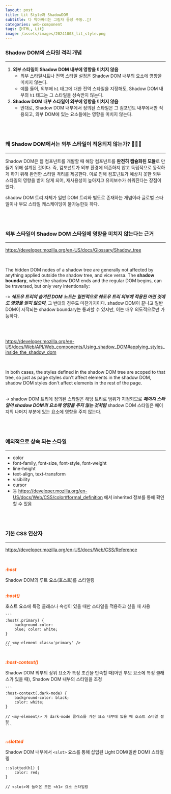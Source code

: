 ```yaml
---
layout: post
title: Lit Style과 ShadowDOM
subtitle: 다 막아버리는 그림자 등장 뚜둥..👻!
categories: web-component
tags: [HTML, Lit]
image: /assets/images/20241003_lit_style.png
---
```


### Shadow DOM의 스타일 격리 개념

---

1. **외부 스타일이 Shadow DOM 내부에 영향을 미치지 않음**
   - 외부 스타일시트나 전역 스타일 설정은 Shadow DOM 내부의 요소에 영향을 미치지 않는다.
   - 예를 들어, 외부에 `h1` 태그에 대한 전역 스타일을 지정해도, Shadow DOM 내부의 `h1` 태그는 그 스타일을 상속받지 않는다.
2. **Shadow DOM 내부 스타일이 외부에 영향을 미치지 않음**
   - 반대로, Shadow DOM 내부에서 정의된 스타일은 그 컴포넌트 내부에서만 적용되고, 외부 DOM에 있는 요소들에는 영향을 미치지 않는다.

<br/>
<br/>

### 왜 Shadow DOM에서는 외부 스타일이 적용되지 않는가? 🤷🏻‍♀️

---

Shadow DOM은 웹 컴포넌트를 개발할 때 해당 컴포넌트를 **완전히 캡슐화된 모듈**로 만들기 위해 설계된 것이다. 즉, 컴포넌트가 외부 환경에 의존하지 않고 독립적으로 동작하게 하기 위해 완전한 스타일 격리를 제공한다. 이로 인해 컴포넌트가 예상치 못한 외부 스타일의 영향을 받지 않게 되어, 재사용성이 높아지고 유지보수가 쉬워진다는 장점이 있다.

shadow DOM 트리 자체가 일반 DOM 트리와 별도로 존재하는 개념이라 글로벌 스타일이나 부모 스타일 캐스케이딩이 불가능한듯 하다.

<br/>
<br/>

### 외부 스타일이 Shadow DOM 스타일에 영향을 미치지 않는다는 근거

---

https://developer.mozilla.org/en-US/docs/Glossary/Shadow_tree

<br/>

The hidden DOM nodes of a shadow tree are generally not affected by anything applied outside the shadow tree, and vice versa. The **shadow boundary**, where the shadow DOM ends and the regular DOM begins, can be traversed, but only very intentionally:
<br/>

-> **_쉐도우 트리의 숨겨진 DOM 노드는 일반적으로 쉐도우 트리 외부에 적용된 어떤 것에도 영향을 받지 않으며_**, 그 반대의 경우도 마찬가지이다. shadow DOM이 끝나고 일반 DOM이 시작되는 shadow boundary는 통과할 수 있지만, 이는 매우 의도적으로만 가능하다.

<br/>
<br/>

https://developer.mozilla.org/en-US/docs/Web/API/Web_components/Using_shadow_DOM#applying_styles_inside_the_shadow_dom

<br/>

In both cases, the styles defined in the shadow DOM tree are scoped to that tree, so just as page styles don't affect elements in the shadow DOM, shadow DOM styles don't affect elements in the rest of the page.  
<br/>

-> shadow DOM 트리에 정의된 스타일은 해당 트리로 범위가 지정되므로 **_페이지 스타일이 shadow DOM의 요소에 영향을 주지 않는 것처럼_** shadow DOM 스타일은 페이지의 나머지 부분에 있는 요소에 영향을 주지 않는다.

<br/>
<br/>

### 예외적으로 상속 되는 스타일

---

- color
- font-family, font-size, font-style, font-weight
- line-height
- text-align, text-transform
- visibility
- cursor
- 등 https://developer.mozilla.org/en-US/docs/Web/CSS/color#formal_definition 에서 inherited 정보를 통해 확인할 수 있음

<br/>
<br/>

### 기본 CSS 연산자

---

https://developer.mozilla.org/en-US/docs/Web/CSS/Reference

<br/>

<em style='font-size: 14px; color: #ff5100; font-weight: bold;'>:host</em>

Shadow DOM의 루트 요소(호스트)를 스타일링

<br/>
<em style='font-size: 14px; color: #ff5100; font-weight: bold;'>:host()</em>

호스트 요소에 특정 클래스나 속성이 있을 때만 스타일을 적용하고 싶을 때 사용

    ```
    :host(.primary) {
        background-color:
        blue; color: white;
    }

    // <my-element class='primary' />
    ```

<br/>
<em style='font-size: 14px; color: #ff5100; font-weight: bold;'>:host-context()</em>

Shadow DOM 외부의 상위 요소가 특정 조건을 만족할 때(어떤 부모 요소에 특정 클래스가 있을 때), Shadow DOM 내부의 스타일을 조정

    ```
    :host-context(.dark-mode) {
        background-color: black;
        color: white;
    }

    // <my-element/> 가 dark-mode 클래스를 가진 요소 내부에 있을 때 호스트 스타일 설정
    ```

<br/>
<em style='font-size: 14px; color: #ff5100; font-weight: bold;'>::slotted</em>

Shadow DOM 내부에서 `<slot>` 요소를 통해 삽입된 Light DOM(일반 DOM) 스타일링

```
::slotted(h1) {
    color: red;
}

// <slot>에 들어온 모든 <h1> 요소 스타일링
```
